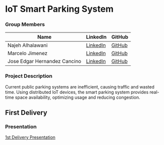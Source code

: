 ﻿# IoT Smart Parking System


### Group Members

| Name           | LinkedIn                                        | GitHub                                         |
|----------------|-------------------------------------------------|------------------------------------------------|
| Najeh Alhalawani | [LinkedIn](https://www.linkedin.com/in/najeh-halawani/) | [GitHub](https://github.com/najeh-halawani)     |
| Marcelo Jimenez  | [LinkedIn](https://www.linkedin.com/in/marcelo-jimenez-b3481a185/) | [GitHub](https://github.com/MarceloJimenez) |
| Jose Edgar Hernandez Cancino        | [LinkedIn](https://www.linkedin.com/in/edgar-cancino/) | [GitHub](#)           |

### Project Description
Current public parking systems are inefficient, causing traffic and wasted time. Using distributed IoT devices, the smart parking system provides real-time space availability, optimizing usage and reducing congestion.


## First Delivery
### Presentation
[1st Delivery Presentation](#)
